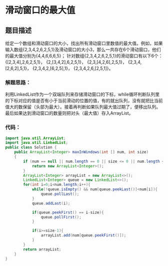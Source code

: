 # 滑动窗口的最大值

## 题目描述
给定一个数组和滑动窗口的大小，找出所有滑动窗口里数值的最大值。例如，如果输入数组{2,3,4,2,6,2,5,1}及滑动窗口的大小3，那么一共存在6个滑动窗口，他们的最大值分别为{4,4,6,6,6,5}； 针对数组{2,3,4,2,6,2,5,1}的滑动窗口有以下6个： {[2,3,4],2,6,2,5,1}， {2,[3,4,2],6,2,5,1}， {2,3,[4,2,6],2,5,1}， {2,3,4,[2,6,2],5,1}， {2,3,4,2,[6,2,5],1}， {2,3,4,2,6,[2,5,1]}。

### 解题思路：
利用LinkedList作为一个双端队列来存储滑动窗口的下标，while循环判断队列里的下标对应的值是否有小于当前滑动的位置的值，有的就出队列，没有就把比当前值大的数保留（头部为最大）。接着再判断如果队列最大值过期了，便移出队列。最后如果达到滑动窗口的数量则把对头（最大值）存入ArrayList。


### 代码：


```java
import java.util.ArrayList;
import java.util.LinkedList;
public class Solution {
    public ArrayList<Integer> maxInWindows(int [] num, int size)
    {
        if (num == null || num.length == 0 || size <= 0 || num.length < size) {
            return new ArrayList<Integer>();
        }
        ArrayList<Integer> arrayList = new ArrayList<>();
        LinkedList<Integer> queue = new LinkedList<>();
        for(int i=0;i<num.length;i++){
            while(!queue.isEmpty() && num[queue.peekLast()]<num[i]){
                queue.pollLast();
            }
            queue.addLast(i);

            if(queue.peekFirst() == i-size){
                queue.pollFirst();
            }

            if(i>=size-1){
                arrayList.add(num[queue.peekFirst()]);
            }
        }
        return arrayList;
    }
}

```